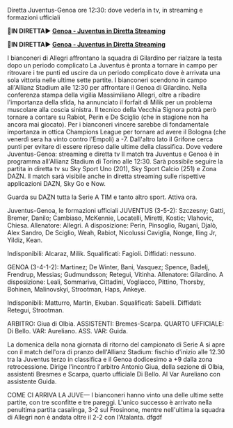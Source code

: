 Diretta Juventus-Genoa ore 12:30: dove vederla in tv, in streaming e formazioni ufficiali

<strong>🔴IN DIRETTA▶ [Genoa - Juventus in Diretta Streaming](https://sports2tv.live/seriea/)</strong>

<strong>🔴IN DIRETTA▶ [Genoa - Juventus in Diretta Streaming](https://sports2tv.live/seriea/)</strong>

I bianconeri di Allegri affrontano la squadra di Gilardino per rialzare la testa dopo un periodo complicato La Juventus è pronta a tornare in campo per ritrovare i tre punti ed uscire da un periodo complicato dove è arrivata una sola vittoria nelle ultime sette partite. I bianconeri scendono in campo all'Allianz Stadium alle 12:30 per affrontare il Genoa di Gilardino. Nella conferenza stampa della vigilia Massimiliano Allegri, oltre a ribadire l'importanza della sfida, ha annunciato il forfait di Milik per un problema muscolare alla coscia sinistra. Il tecnico della Vecchia Signora potrà però tornare a contare su Rabiot, Perin e De Sciglio (che in stagione non ha ancora mai giocato). Per i bianconeri vincere sarebbe di fondamentale importanza in ottica Champions League per tornare ad avere il Bologna (che venerdì sera ha vinto contro l'Empoli) a -7. Dall'altro lato il Grifone cerca punti per evitare di essere ripreso dalle ultime della classifica. Dove vedere Juventus-Genoa: streaming e diretta tv
Il match tra Juventus e Genoa è in programma all'Allianz Stadium di Torino alle 12:30. Sarà possibile seguire la partita in diretta tv su Sky Sport Uno (201), Sky Sport Calcio (251) e Zona DAZN. Il match sarà visibile anche in diretta streaming sulle rispettive applicazioni DAZN, Sky Go e Now.

Guarda su DAZN tutta la Serie A TIM e tanto altro sport. Attiva ora.

Juventus-Genoa, le formazioni ufficiali
JUVENTUS (3-5-2): Szczesny; Gatti, Bremer, Danilo; Cambiaso, McKennie, Locatelli, Miretti, Kostic; Vlahovic, Chiesa. Allenatore: Allegri.
A disposizione: Perin, Pinsoglio, Rugani, Djalò, Alex Sandro, De Sciglio, Weah, Rabiot, Nicolussi Caviglia, Nonge, Iling Jr, Yildiz, Kean.

Indisponibili: Alcaraz, Milik.
Squalificati: Fagioli.
Diffidati: nessuno.

GENOA (3-4-1-2): Martinez; De Winter, Bani, Vasquez; Spence, Badelj, Frendrup, Messias; Gudmundsson; Retegui, Vitinha. Allenatore: Gilardino.
A disposizione: Leali, Sommariva, Cittadini, Vogliacco, Pittino, Thorsby, Bohinen, Malinovskyi, Strootman, Haps, Ankeye.

Indisponibili: Matturro, Martin, Ekuban.
Squalificati: Sabelli.
Diffidati: Retegui, Strootman.

ARBITRO: Giua di Olbia. ASSISTENTI: Bremes-Scarpa. QUARTO UFFICIALE: Di Bello. VAR: Aureliano. ASS. VAR: Guida.

La domenica della nona giornata di ritorno del campionato di Serie A si apre con il match dell'ora di pranzo dell'Allianz Stadium: fischio d'inizio alle 12.30 tra la Juventus terzo in classifica e il Genoa dodicesimo a +9 dalla zona retrocessione. Dirige l'incontro l'arbitro Antonio Giua, della sezione di Olbia, assistenti Bresmes e Scarpa, quarto ufficiale Di Bello. Al Var Aureliano con assistente Guida. 

COME CI ARRIVA LA JUVE—  I bianconeri hanno vinto una delle ultime sette partite, con tre sconfitte e tre pareggi. L'unico successo è arrivato nella penultima partita casalinga, 3-2 sul Frosinone, mentre nell'ultima la squadra di Allegri non è andata oltre il 2-2 con l'Atalanta. dfgdf
